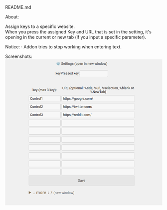 README.md  

About:  

Assign keys to a specific website.  
When you press the assigned Key and URL that is set in the setting, it's opening in the current or new tab (if you input a specific parameter).  

Notice:
· Addon tries to stop working when entering text.  

Screenshots:  
![screenshot](screenshot.png)







